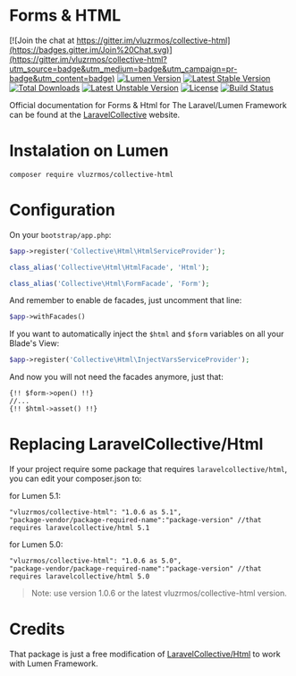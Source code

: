 # Forms & HTML

[![Join the chat at https://gitter.im/vluzrmos/collective-html](https://badges.gitter.im/Join%20Chat.svg)](https://gitter.im/vluzrmos/collective-html?utm_source=badge&utm_medium=badge&utm_campaign=pr-badge&utm_content=badge)
[![Lumen Version](https://img.shields.io/badge/Lumen-5.0%20%7C%205.1-orange.svg)](https://packagist.org/packages/vluzrmos/collective-html) 
[![Latest Stable Version](https://poser.pugx.org/vluzrmos/collective-html/v/stable)](https://packagist.org/packages/vluzrmos/collective-html) [![Total Downloads](https://poser.pugx.org/vluzrmos/collective-html/downloads)](https://packagist.org/packages/vluzrmos/collective-html) [![Latest Unstable Version](https://poser.pugx.org/vluzrmos/collective-html/v/unstable)](https://packagist.org/packages/vluzrmos/collective-html) [![License](https://poser.pugx.org/vluzrmos/collective-html/license)](https://packagist.org/packages/vluzrmos/collective-html) [![Build Status](https://travis-ci.org/vluzrmos/collective-html.svg?branch=master)](https://travis-ci.org/vluzrmos/collective-html) 

Official documentation for Forms & Html for The Laravel/Lumen Framework can be found at the [LaravelCollective](http://laravelcollective.com/docs/master/html) website.

# Instalation on Lumen

    composer require vluzrmos/collective-html

# Configuration 

On your `bootstrap/app.php`:

```php
$app->register('Collective\Html\HtmlServiceProvider');

class_alias('Collective\Html\HtmlFacade', 'Html');

class_alias('Collective\Html\FormFacade', 'Form');
```

And remember to enable de facades, just uncomment that line:

```php
$app->withFacades()
```

If you want to automatically inject the `$html` and `$form` variables on all your Blade's View:

```php
$app->register('Collective\Html\InjectVarsServiceProvider');
```

And now you will not need the facades anymore, just that:

```
{!! $form->open() !!}
//...
{!! $html->asset() !!}
```

# Replacing LaravelCollective/Html

If your project require some package that requires `laravelcollective/html`, you can edit your composer.json to:

for Lumen 5.1:

```
"vluzrmos/collective-html": "1.0.6 as 5.1",
"package-vendor/package-required-name":"package-version" //that requires laravelcollective/html 5.1
```

for Lumen 5.0:

```
"vluzrmos/collective-html": "1.0.6 as 5.0",
"package-vendor/package-required-name":"package-version" //that requires laravelcollective/html 5.0
```

> Note: use version 1.0.6 or the latest vluzrmos/collective-html version.

# Credits

That package is just a free modification of [LaravelCollective/Html](https://github.com/LaravelCollective/html) to work with Lumen Framework.

